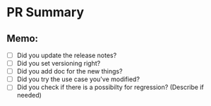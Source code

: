 # PR Summary

<!-- Describe what will change with this PR -->

## Memo:
- [ ] Did you update the release notes?
- [ ] Did you set versioning right?
- [ ] Did you add doc for the new things?
- [ ] Did you try the use case you've modified?
- [ ] Did you check if there is a possibilty for regression? (Describe if needed)
